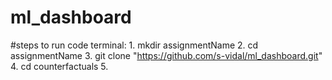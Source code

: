 # ml_dashboard

#steps to run code
    terminal:
        1. mkdir assignmentName
        2. cd assignmentName
        3. git clone "https://github.com/s-vidal/ml_dashboard.git"
        4. cd counterfactuals
        5. 